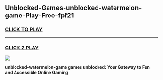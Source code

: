 
## Unblocked-Games-unblocked-watermelon-game-Play-Free-fpf21
<h3>
<a href="https://premium76.site?title=unblocked-watermelon-game&ref=18A1">CLICK TO PLAY</a></h3>
<hr>

<h3>
<a href="https://premium76.site?title=unblocked-watermelon-game&ref=18A1">CLICK 2 PLAY</a>
  
</h3>

<a href="https://premium76.site?title=unblocked-watermelon-game&ref=18A1"><img src="https://clearcache.store/games.png"></a>


**unblocked-watermelon-game games unblocked: Your Gateway to Fun and Accessible Online Gaming**
